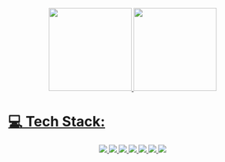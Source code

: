 <p align="center">
  <a href="https://github.com/maguzzz">
    <img src="https://github-readme-streak-stats.herokuapp.com/?user=Maguzzz&theme=dark&hide_border=true" style="height: 12em;" />
  </a>
  <a href="https://github.com/maguzzz">
    <img src="https://github-readme-stats.vercel.app/api/top-langs/?username=Maguzzz&theme=dark&hide_border=true&include_all_commits=true&count_private=true&layout=compact" style="height: 12em;" />
</p>



<p align="center">
  <h1>💻 Tech Stack:</h1>
</p>

<p align="center">
  <img src="https://img.shields.io/badge/c++-%2300599C.svg?style=for-the-badge&logo=c%2B%2B&logoColor=white">
  <img src="https://img.shields.io/badge/c%23-%23239120.svg?style=for-the-badge&logo=c-sharp&logoColor=white">
  <img src="https://img.shields.io/badge/html5-%23E34F26.svg?style=for-the-badge&logo=html5&logoColor=white">
  <img src="https://img.shields.io/badge/css3-%231572B6.svg?style=for-the-badge&logo=css3&logoColor=white">
  <img src="https://img.shields.io/badge/adobephotoshop-%2331A8FF.svg?style=for-the-badge&logo=adobephotoshop&logoColor=white">
  <img src="https://img.shields.io/badge/adobeillustrator-%23FF9A00.svg?style=for-the-badge&logo=adobeillustrator&logoColor=white">
  <img src="https://img.shields.io/badge/blender-%23F5792A.svg?style=for-the-badge&logo=blender&logoColor=white">
</p>
